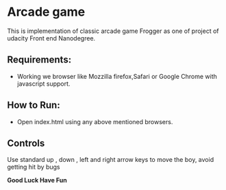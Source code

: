 # Arcade game
This is implementation of  classic arcade game Frogger as one of project of udacity Front end Nanodegree.

## Requirements:
* Working we browser like Mozzilla firefox,Safari or Google Chrome with javascript support.

## How to Run:
* Open index.html using any above mentioned browsers.

## Controls

Use standard up , down , left and right arrow keys to move the boy, avoid getting hit by bugs

**Good Luck Have Fun**
